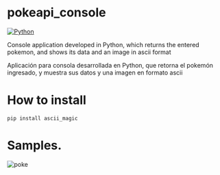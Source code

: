 # pokeapi_console
[![Python](https://img.shields.io/badge/Python-3.10+-yellow?style=for-the-badge&logo=python&logoColor=white&labelColor=101010)](https://python.org)

Console application developed in Python, which returns the entered pokemon, and shows its data and an image in ascii format

Aplicación para consola desarrollada en Python, que retorna el pokemón ingresado, y muestra sus datos y una imagen en formato ascii

# How to install

    pip install ascii_magic

# Samples.

![poke](https://user-images.githubusercontent.com/52086707/221353905-ced1328a-30e9-4662-8a18-91280c6bd883.jpg)



